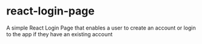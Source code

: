 # react-login-page
A simple React Login Page that enables a user to create an account or login to the app if they have an existing account
